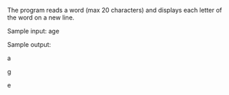 The program reads a word (max 20 characters) and displays each letter of the word on a new line.

Sample input: age

Sample output:

a

g

e
